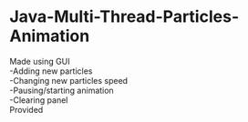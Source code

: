# Java-Multi-Thread-Particles-Animation
Made using GUI  
-Adding new particles  
-Changing new particles speed  
-Pausing/starting animation   
-Clearing panel   
Provided
